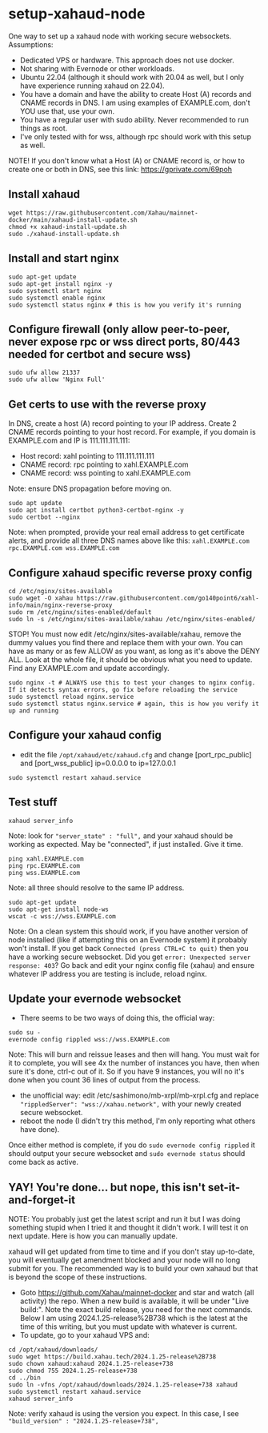 # setup-xahaud-node

One way to set up a xahaud node with working secure websockets.  Assumptions:
- Dedicated VPS or hardware. This approach does not use docker.
- Not sharing with Evernode or other workloads.
- Ubuntu 22.04 (although it should work with 20.04 as well, but I only have experience running xahaud on 22.04).
- You have a domain and have the ability to create Host (A) records and CNAME records in DNS. I am using examples of EXAMPLE.com, don't YOU use that, use your own.
- You have a regular user with sudo ability. Never recommended to run things as root.
- I've only tested with for wss, although rpc should work with this setup as well.

NOTE! If you don't know what a Host (A) or CNAME record is, or how to create one or both in DNS, see this link: https://gprivate.com/69poh

## Install xahaud
```
wget https://raw.githubusercontent.com/Xahau/mainnet-docker/main/xahaud-install-update.sh
chmod +x xahaud-install-update.sh
sudo ./xahaud-install-update.sh
```

## Install and start nginx
```
sudo apt-get update
sudo apt-get install nginx -y
sudo systemctl start nginx
sudo systemctl enable nginx
sudo systemctl status nginx # this is how you verify it's running
```

## Configure firewall (only allow peer-to-peer, never expose rpc or wss direct ports, 80/443 needed for certbot and secure wss)
```
sudo ufw allow 21337
sudo ufw allow 'Nginx Full'
```

## Get certs to use with the reverse proxy

In DNS, create a host (A) record pointing to your IP address. Create 2 CNAME records pointing to your host record. For example, if you domain is EXAMPLE.com and IP is 111.111.111.111:
- Host record: xahl pointing to 111.111.111.111
- CNAME record: rpc pointing to xahl.EXAMPLE.com
- CNAME record: wss pointing to xahl.EXAMPLE.com

Note: ensure DNS propagation before moving on.

```
sudo apt update
sudo apt install certbot python3-certbot-nginx -y
sudo certbot --nginx
```

Note: when prompted, provide your real email address to get certificate alerts, and provide all three DNS names above like this:
`xahl.EXAMPLE.com rpc.EXAMPLE.com wss.EXAMPLE.com`

## Configure xahaud specific reverse proxy config
```
cd /etc/nginx/sites-available
sudo wget -O xahau https://raw.githubusercontent.com/go140point6/xahl-info/main/nginx-reverse-proxy
sudo rm /etc/nginx/sites-enabled/default
sudo ln -s /etc/nginx/sites-available/xahau /etc/nginx/sites-enabled/
```

STOP!  You must now edit /etc/nginx/sites-available/xahau, remove the dummy values you find there and replace them with your own. You can have as many or as few ALLOW as you want, as long as it's above the DENY ALL.  Look at the whole file, it should be obvious what you need to update.  Find any EXAMPLE.com and update accordingly.

```
sudo nginx -t # ALWAYS use this to test your changes to nginx config.  If it detects syntax errors, go fix before reloading the service
sudo systemctl reload nginx.service
sudo systemctl status nginx.service # again, this is how you verify it up and running
```

## Configure your xahaud config
- edit the file `/opt/xahaud/etc/xahaud.cfg` and change [port_rpc_public] and [port_wss_public] ip=0.0.0.0 to ip=127.0.0.1
```
sudo systemctl restart xahaud.service
```

## Test stuff
```
xahaud server_info
```

Note: look for `"server_state" : "full",` and your xahaud should be working as expected.  May be "connected", if just installed. Give it time.

```
ping xahl.EXAMPLE.com
ping rpc.EXAMPLE.com
ping wss.EXAMPLE.com
```

Note: all three should resolve to the same IP address.

```
sudo apt-get update
sudo apt-get install node-ws
wscat -c wss://wss.EXAMPLE.com
```

Note: On a clean system this should work, if you have another version of node installed (like if attempting this on an Evernode system) it probably won't install. If you get back `Connected (press CTRL+C to quit)` then you have a working secure websocket. Did you get `error: Unexpected server response: 403`? Go back and edit your nginx config file (xahau) and ensure whatever IP address you are testing is include, reload nginx.

## Update your evernode websocket
- There seems to be two ways of doing this, the official way:
```
sudo su -
evernode config rippled wss://wss.EXAMPLE.com
```

Note: This will burn and reissue leases and then will hang. You must wait for it to complete, you will see 4x the number of instances you have, then when sure it's done, ctrl-c out of it.  So if you have 9 instances, you will no it's done when you count 36 lines of output from the process.

- the unofficial way:  edit /etc/sashimono/mb-xrpl/mb-xrpl.cfg and replace `"rippledServer": "wss://xahau.network",` with your newly created secure websocket.
- reboot the node (I didn't try this method, I'm only reporting what others have done).

Once either method is complete, if you do `sudo evernode config rippled` it should output your secure websocket and `sudo evernode status` should come back as active.

## YAY!  You're done... but nope, this isn't set-it-and-forget-it

NOTE: You probably just get the latest script and run it but I was doing something stupid when I tried it and thought it didn't work. I will test it on next update. Here is how you can manually update.

xahaud will get updated from time to time and if you don't stay up-to-date, you will eventually get amendment blocked and your node will no long submit for you. The recommended way is to build your own xahaud but that is beyond the scope of these instructions.
- Goto https://github.com/Xahau/mainnet-docker and star and watch (all activity) the repo. When a new build is available, it will be under "Live build:".  Note the exact build release, you need for the next commands. Below I am using 2024.1.25-release%2B738 which is the latest at the time of this writing, but you must update with whatever is current.
- To update, go to your xahaud VPS and:
```
cd /opt/xahaud/downloads/
sudo wget https://build.xahau.tech/2024.1.25-release%2B738
sudo chown xahaud:xahaud 2024.1.25-release+738
sudo chmod 755 2024.1.25-release+738
cd ../bin
sudo ln -vfns /opt/xahaud/downloads/2024.1.25-release+738 xahaud
sudo systemctl restart xahaud.service
xahaud server_info
```

Note: verify xahaud is using the version you expect. In this case, I see `"build_version" : "2024.1.25-release+738",`

